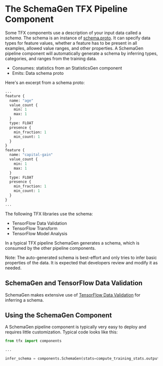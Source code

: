 # The SchemaGen TFX Pipeline Component

Some TFX components use a description of your input data called a *schema*. The
schema is an instance of
[schema.proto](
https://github.com/tensorflow/metadata/blob/master/tensorflow_metadata/proto/v0/schema.proto).
It can specify data types for feature values,
whether a feature has to be present in all examples, allowed value ranges, and
other properties.  A SchemaGen pipeline component will automatically generate a
schema by inferring types, categories, and ranges from the training data.

* Consumes: statistics from an StatisticsGen component
* Emits: Data schema proto

Here's an excerpt from a schema proto:

```proto
...
feature {
  name: "age"
  value_count {
    min: 1
    max: 1
  }
  type: FLOAT
  presence {
    min_fraction: 1
    min_count: 1
  }
}
feature {
  name: "capital-gain"
  value_count {
    min: 1
    max: 1
  }
  type: FLOAT
  presence {
    min_fraction: 1
    min_count: 1
  }
}
...
```

The following TFX libraries use the schema:

*   TensorFlow Data Validation
*   TensorFlow Transform
*   TensorFlow Model Analysis

In a typical TFX pipeline SchemaGen generates a schema, which is consumed by the
other pipeline components.

Note: The auto-generated schema is best-effort and only tries to infer basic
properties of the data. It is expected that developers review and modify it as
needed.

## SchemaGen and TensorFlow Data Validation

SchemaGen makes extensive use of [TensorFlow Data Validation](tfdv.md) for inferring a schema.

## Using the SchemaGen Component

A SchemaGen pipeline component is typically very easy to deploy and requires little
customization. Typical code looks like this:

```python
from tfx import components

...

infer_schema = components.SchemaGen(stats=compute_training_stats.outputs['output'])
```
